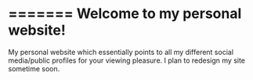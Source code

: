 =======
Welcome to my personal website!
=======

My personal website which essentially points to all my different social media/public profiles for your viewing pleasure. I plan to redesign my site sometime soon.
